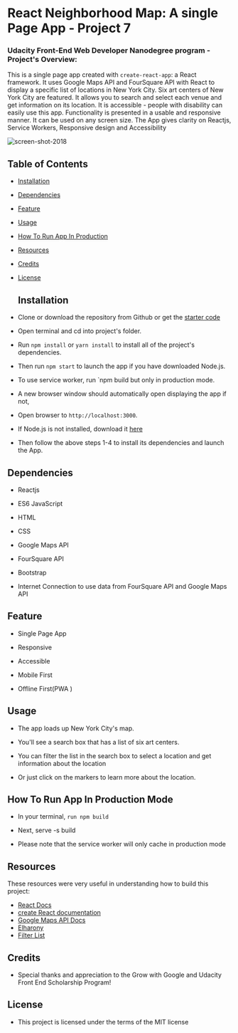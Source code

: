 # React Neighborhood Map: A single Page App - Project 7


### Udacity Front-End Web Developer Nanodegree program - Project's Overview:

This is a single page app created with `create-react-app`: a React framework. It uses Google Maps API and FourSquare API with React to display a specific list of locations in New York City.  Six art centers of New York City are featured. It allows you to search and select each venue and get information on its location.  It is accessible - people with disability can easily use this app. Functionality is presented in a usable and responsive manner. It can be used on any screen size.  The App gives clarity on Reactjs, Service Workers, Responsive design and Accessibility

![screen-shot-2018](https://user-images.githubusercontent.com/14208716/46741159-6e14e000-cc72-11e8-8db4-267ccb4a40f9.jpg) 
 


## Table of Contents

- [Installation](#installation)
- [Dependencies](#dependencies)
- [Feature](#feature)
- [Usage](#usage)
- [How To Run App In Production](#how-to-run-app-in-production)
- [Resources](#resources)
- [Credits](#credits)
- [License](#license)
  


  ## Installation
  
* Clone or download the repository from Github or get the 
  [starter code](https://github.com/Cynth42/udacity-fend-neighborhood-map)

* Open terminal and cd into project's folder.

* Run `npm install`  or `yarn install` to install all of the project's dependencies.

* Then run `npm start` to launch the app if you have downloaded Node.js. 

* To use service worker, run `npm build but only in production mode.

* A new browser window should automatically open displaying the app if not, 

* Open browser to `http://localhost:3000`.

* If Node.js is not installed, download it [here](https://nodejs.org/en/download/)

* Then follow the above steps 1-4 to install its dependencies and launch the App.


## Dependencies

* Reactjs

* ES6 JavaScript

* HTML

* CSS

* Google Maps API

* FourSquare API

* Bootstrap

* Internet Connection to use data from FourSquare API and Google Maps API


## Feature

* Single Page App

* Responsive

* Accessible

* Mobile First

* Offline First(PWA )


## Usage

* The app loads up New York City's map.

* You'll see a search box that has a list of six art centers.

* You can filter the list in the search box to select a location and get information about the location

* Or just click on the markers to learn more about the location.


## How To Run App In Production Mode

* In your terminal, `run npm build`

* Next, serve -s build

* Please note that the service worker will only cache in production mode

  
## Resources

These resources were very useful in understanding how to build this project:
* [React Docs](https://reactjs.org/)
* [create React documentation](https://github.com/facebookincubator/create-react-app)
* [Google Maps API Docs](https://developers.google.com/maps/documentation/javascript/adding-a-google-map)
* [Elharony](https://www.youtube.com/channel/UCcWSbBe_s-T_gZRnqFbtyIA)
* [Filter List](https://www.w3schools.com/howto/howto_js_filter_lists.asp)


## Credits

* Special thanks and appreciation to the Grow with Google and Udacity Front End Scholarship Program!


## License

* This project is licensed under the terms of the MIT license


